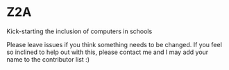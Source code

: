 # Z2A
Kick-starting the inclusion of computers in schools

Please leave issues if you think something needs to be changed.
If you feel so inclined to help out with this, please contact me and I may add your name to the contributor list :)
